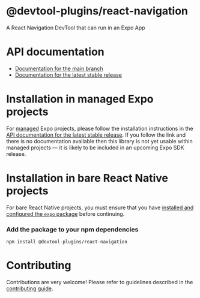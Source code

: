 # @devtool-plugins/react-navigation

A React Navigation DevTool that can run in an Expo App

# API documentation

- [Documentation for the main branch](https://github.com/expo/expo/blob/main/docs/pages/versions/unversioned/sdk/image.md)
- [Documentation for the latest stable release](https://docs.expo.dev/versions/latest/sdk/image/)

# Installation in managed Expo projects

For [managed](https://docs.expo.dev/archive/managed-vs-bare/) Expo projects, please follow the installation instructions in the [API documentation for the latest stable release](#api-documentation). If you follow the link and there is no documentation available then this library is not yet usable within managed projects &mdash; it is likely to be included in an upcoming Expo SDK release.

# Installation in bare React Native projects

For bare React Native projects, you must ensure that you have [installed and configured the `expo` package](https://docs.expo.dev/bare/installing-expo-modules/) before continuing.

### Add the package to your npm dependencies

```
npm install @devtool-plugins/react-navigation
```

# Contributing

Contributions are very welcome! Please refer to guidelines described in the [contributing guide](https://github.com/expo/expo#contributing).
